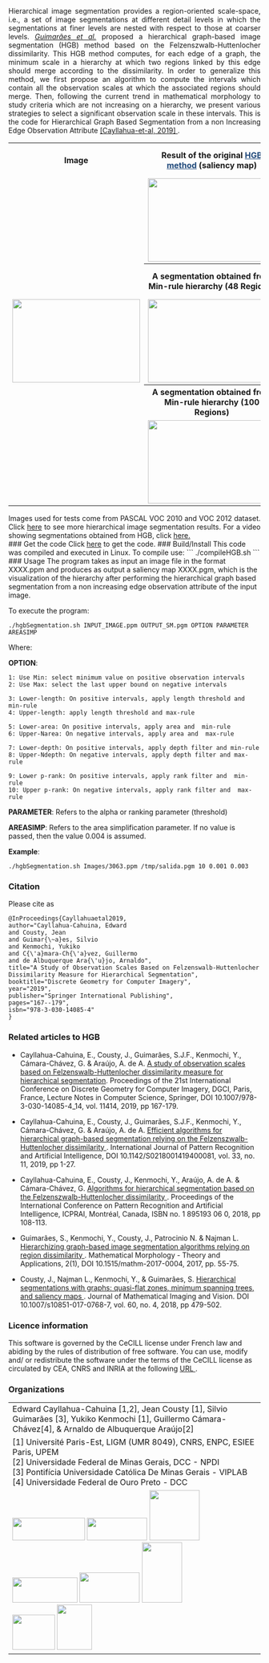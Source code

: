 <!-- 
### Authors
<style>
.tablelines table{
        width: 120%;
        border: none!important;
        border-collapse: collapse;       
        border-spacing: 0;        
        }
.tablelines td{
    border: none!important;
    border-collapse: collapse;
}
</style>
<table class="tablelines">
  <tr >
    <td width="35%">Edward Cayllahua-Cahuina [1,2]</td>
    <td width="35%">Jean Cousty [1]</td>
    <td width="35%">Silvio Guimarães [3]</td>    
  </tr>
  <tr>
    <td>Yukiko Kenmochi [1]</td>
    <td>Guillermo Cámara-Chávez[4]</td>
    <td>Arnaldo de Albuquerque Araújo[2]</td>    
  </tr>
</table>
Hierarchical image segmentation provides region-oriented scale-spaces:
sets of image segmentations at different detail levels in which the
segmentations at finer levels are nested with respect to those at
coarser levels. This is the code for Hierarchical Graph Based Segmentation from a non Increasing Edge Observation Attribute <a href="https://link.springer.com/chapter/10.1007/978-3-030-14085-4_14" target="_blank"> [Cayllahua-et-al, 2019] </a>.  
-->
<div style="text-align:justify">
Hierarchical image segmentation provides a region-oriented scale-space, i.e., a set of image segmentations at different detail levels in which the segmentations at finer levels are nested with respect to those at coarser levels.  <a href="https://www.degruyter.com/downloadpdf/j/mathm.2017.2.issue-1/mathm-2017-0004/mathm-2017-0004.pdf" target="_blank"> <i>Guimarâes et al.</i></a>  proposed a hierarchical graph-based image segmentation (HGB) method based on the Felzenszwalb-Huttenlocher dissimilarity. This HGB method computes, for each edge of a graph, the minimum scale in a hierarchy at which two regions linked by this edge should merge according to the dissimilarity. In order to generalize this method, we first propose an algorithm to compute the intervals which contain all the observation scales at which the associated regions should merge. Then, following the current trend in mathematical morphology to study criteria which are not increasing on a hierarchy, we present various strategies to select a significant observation scale in these intervals. This is the code for Hierarchical Graph Based Segmentation from a non Increasing Edge Observation Attribute <a href="https://link.springer.com/chapter/10.1007/978-3-030-14085-4_14" target="_blank"> [Cayllahua-et-al, 2019] </a>.
</div>
<table style="width:100%" class="hgbtable" id="hgbtable">
  <tr>
    <th>Image</th>
    <th>Result of the original <a href="https://www.degruyter.com/downloadpdf/j/mathm.2017.2.issue-1/mathm-2017-0004/mathm-2017-0004.pdf" target="_blank" style="color:#1f487a">HGB method</a> (saliency map)</th>
    <th>Result of the HGB method with the newly proposed  upper P-rank selection strategy</th>
  </tr>
  <tr>
    <td rowspan="5"><img src="https://cayllahe.github.io/hgbcode/assets/Figures/2010_000666.png" width="255" height="166"></td>
    <td><img src="https://cayllahe.github.io/hgbcode/assets/Figures/MinSM.png" width="255" height="166"></td>
    <td><img src="https://cayllahe.github.io/hgbcode/assets/Figures/UpperPrankSM.png" width="255" height="166"></td>
  </tr>

  <tr>    
    <th>A segmentation obtained from Min-rule hierarchy (48 Regions)</th>
    <th>A segmentation obtained from Upper P-rank hierarchy (48 Regions)</th>
  </tr>
  <tr>    
    <td><img src="https://cayllahe.github.io/hgbcode/assets/Figures/Min_48_regions.png" width="255" height="166"></td>
    <td><img src="https://cayllahe.github.io/hgbcode/assets/Figures/prank_48_regions.png" width="255" height="166"></td>
  </tr>

  <tr>    
    <th>A segmentation obtained from Min-rule hierarchy (100 Regions)</th>
    <th>A segmentation obtained from Upper P-rank hierarchy (100 Regions)</th>
  </tr>
  <tr>    
    <td><img src="https://cayllahe.github.io/hgbcode/assets/Figures/Min_100_regions.png" width="255" height="166"></td>
    <td><img src="https://cayllahe.github.io/hgbcode/assets/Figures/prank_100_regions.png" width="255" height="166"></td>
  </tr>
  
</table>
<div style="text-align:justify">
Images used for tests come from PASCAL VOC 2010 and VOC 2012 dataset.  Click 
<a href="https://github.com/cayllahe/hgbcode/tree/master/docs/assets/files" target="_blank">here</a> to see more hierarchical image segmentation results.  For a video showing segmentations obtained from HGB, click <a href="https://github.com/cayllahe/hgbcode/blob/master/video.mpg" target="_blank">here.</a>
<!-- <img src="https://cayllahe.github.io/hgbcode/assets/video/video.gif" height="8"> -->
</div>
### Get the code
Click <a href="https://github.com/cayllahe/hgbcode" target="_blank">here</a> to get the code.
### Build/Install
This code was compiled and executed in Linux. To compile use:
``` 
./compileHGB.sh
```
### Usage 
The program takes as input an image file in the format XXXX.ppm and produces as output a saliency map XXXX.pgm, which is the visualization of the hierarchy after performing the hierarchical graph based segmentation from a non increasing edge observation attribute of the input image. 

To execute the program: 

```
./hgbSegmentation.sh INPUT_IMAGE.ppm OUTPUT_SM.pgm OPTION PARAMETER AREASIMP
```
Where:  

**OPTION**:

```
1: Use Min: select minimum value on positive observation intervals
2: Use Max: select the last upper bound on negative intervals

3: Lower-length: On positive intervals, apply length threshold and min-rule
4: Upper-length: apply length threshold and max-rule

5: Lower-area: On positive intervals, apply area and  min-rule
6: Upper-Narea: On negative intervals, apply area and  max-rule

7: Lower-depth: On positive intervals, apply depth filter and min-rule
8: Upper-Ndepth: On negative intervals, apply depth filter and max-rule

9: Lower p-rank: On positive intervals, apply rank filter and  min-rule
10: Upper p-rank: On negative intervals, apply rank filter and  max-rule
```

**PARAMETER**: Refers to the  alpha or ranking parameter (threshold)

**AREASIMP**: Refers to the area simplification parameter. If no value is passed, then the value 0.004 is assumed. 

**Example**: 
```
./hgbSegmentation.sh Images/3063.ppm /tmp/salida.pgm 10 0.001 0.003 
```

### Citation 
Please cite as

```
@InProceedings{Cayllahuaetal2019,
author="Cayllahua-Cahuina, Edward
and Cousty, Jean
and Guimar{\~a}es, Silvio
and Kenmochi, Yukiko
and C{\'a}mara-Ch{\'a}vez, Guillermo
and de Albuquerque Ara{\'u}jo, Arnaldo",
title="A Study of Observation Scales Based on Felzenswalb-Huttenlocher Dissimilarity Measure for Hierarchical Segmentation",
booktitle="Discrete Geometry for Computer Imagery",
year="2019",
publisher="Springer International Publishing",
pages="167--179",
isbn="978-3-030-14085-4"
}
```
### Related articles to HGB

* Cayllahua-Cahuina, E., Cousty, J., Guimarães, S.J.F.,  Kenmochi, Y., Cámara-Chávez, G. & Araújo, A. de A. <a href="https://link.springer.com/chapter/10.1007/978-3-030-14085-4_14" target="_blank"> A study of observation scales based on Felzenswalb-Huttenlocher dissimilarity measure for hierarchical segmentation</a>. Proceedings of the 21st International Conference on Discrete Geometry for Computer Imagery, DGCI, Paris, France, Lecture Notes in Computer Science, Springer,  DOI 10.1007/978-3-030-14085-4_14, vol. 11414, 2019, pp 167-179.

* Cayllahua-Cahuina, E., Cousty, J., Guimarães, S.J.F.,  Kenmochi, Y., Cámara-Chávez, G. & Araújo, A. de A.  <a href="https://repositorio.ufop.br/bitstream/123456789/11338/1/ARTIGO_EfficientAlgorithmsHierarchical.pdf" target="_blank"> Efficient algorithms for hierarchical graph-based segmentation relying on the Felzenszwalb-Huttenlocher dissimilarity </a>. International Journal of Pattern Recognition and Artificial Intelligence,  DOI 10.1142/S0218001419400081, vol. 33, no. 11, 2019, pp 1-27.

* Cayllahua-Cahuina, E., Cousty, J., Kenmochi, Y., Araújo, A. de A. & Cámara-Chávez, G. <a href="https://hal-upec-upem.archives-ouvertes.fr/hal-01710920/document" target="_blank"> Algorithms for hierarchical segmentation based on the Felzenszwalb-Huttenlocher dissimilarity </a>. Proceedings of the International Conference on Pattern Recognition and Artificial Intelligence, ICPRAI, Montréal, Canada, ISBN no. 1 895193 06 0, 2018, pp 108-113.

* Guimarães, S., Kenmochi, Y., Cousty, J., Patrocinio N.
 & Najman L. <a href="https://www.degruyter.com/downloadpdf/j/mathm.2017.2.issue-1/mathm-2017-0004/mathm-2017-0004.pdf" target="_blank">Hierarchizing graph-based image segmentation algorithms relying on region dissimilarity </a>. Mathematical Morphology - Theory and Applications, 2(1),  DOI 10.1515/mathm-2017-0004, 2017, pp. 55-75.

* Cousty, J., Najman L., Kenmochi, Y., & Guimarães, S. <a href="https://hal.archives-ouvertes.fr/hal-01344727v2/document" target="_blank"> Hierarchical segmentations with graphs: quasi-flat zones, minimum spanning trees, and saliency maps </a>. Journal of Mathematical Imaging and Vision. DOI 10.1007/s10851-017-0768-7, vol. 60, no. 4, 2018, pp 479-502.

### Licence information
This software is governed by the CeCILL license under French law and abiding by the rules of distribution of free software. You can use, modify and/ or redistribute the software under the terms of the CeCILL license as circulated by CEA, CNRS and INRIA at the following <a href="https://cecill.info/licences/Licence_CeCILL_V2.1-en.html" target="_blank"> URL </a>.


### Organizations
<style>
.tablelines table{
        width: 120%;
        border: none!important;
        border-collapse: collapse;       
        border-spacing: 0;        
        }
.tablelines td{
    border: none!important;
    border-collapse: collapse;
}
</style>
<table class="tablelines">  
    <tr>
      <td colspan="3">        
    Edward Cayllahua-Cahuina [1,2], Jean Cousty [1], Silvio Guimarães [3], 
    Yukiko Kenmochi [1], Guillermo Cámara-Chávez[4], & Arnaldo de Albuquerque Araújo[2]
      </td>
    </tr>
    <tr>
    <td colspan="3"> 
        [1] Université Paris-Est, LIGM (UMR 8049), CNRS, ENPC, ESIEE Paris, UPEM <br>
        [2] Universidade Federal de Minas Gerais, DCC - NPDI<br>
        [3] Pontifícia Universidade Católica De Minas Gerais - VIPLAB <br>
        [4] Universidade Federal de Ouro Preto - DCC
    </td>    
    </tr>
    <tr> 
    <td colspan="3" >    
      <img src="https://cayllahe.github.io/hgbcode/assets/logos/upem.png" width="145" height="45">
        <img src="https://cayllahe.github.io/hgbcode/assets/logos/esiee.png" width="120" height="45">
        <img src="https://cayllahe.github.io/hgbcode/assets/logos/ligm.png" width="100" height="100">
        <br>
        <img src="https://cayllahe.github.io/hgbcode/assets/logos/ufmg.png" width="130" height="50">
        <img src="https://cayllahe.github.io/hgbcode/assets/logos/dcc.png" width="120" height="60">
        <img src="https://cayllahe.github.io/hgbcode/assets/logos/npdi.png" width="80" height="120"><br>
        <img src="https://cayllahe.github.io/hgbcode/assets/logos/puc.png" width="85" height="70">
        <img src="https://cayllahe.github.io/hgbcode/assets/logos/ufop.png" width="70" height="90">
        </td>   
    </tr>
</table>


